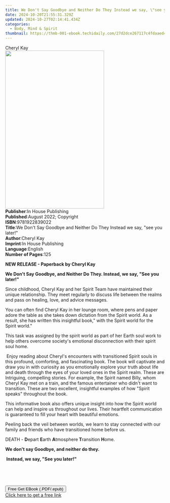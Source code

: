 ```yaml
---
title: We Don't Say Goodbye and Neither Do They Instead we say, \"see you later!\" | Free Book
date: 2024-10-20T21:55:31.329Z
updated: 2024-10-27T02:14:41.434Z
categories:
  - Body, Mind & Spirit
thumbnail: https://thmb-001-ebook.techidaily.com/27d2dce267117c4fdaaed40c01224d87c395312075111436216a0279947bf031.jpg
---
```

<main id="book-container">
  <div class="flex flex-col">
    <div class="book-brief flex-1 py-6 px-4 sm:p-6 md:py-10 md:px-8">
      <!-- brief-->
      <div class="book-brief-main">Cheryl Kay</div>
    </div>
    <div
      class="book-meta-info flex-1 grid gap-4 col-start-1 col-end-3 row-start-1 sm:mb-6 sm:grid-cols-4 lg:gap-6 lg:col-start-2 lg:row-end-6 lg:row-span-6 lg:mb-0"
    >
      <div
        class="book-meta-info-left place-content-center mt-4 p-4 text-sm leading-6 col-start-2 col-span-2 dark:text-slate-400"
      >
        <img
          class="w-full h-500 object-cover rounded-lg sm:h-255 sm:col-span-2 lg:col-span-full"
          src="https://img-001-ebook.techidaily.com/8ac694d18cae3484fd6781b6e2f0be6b8f0621f7c5c15c05de7d6b7864ec7e1e.jpg"
          alt=""
          width="312"
          height="500"
        />
      </div>
      <div
        class="book-meta-info-right mt-2 col-start-1 row-start-2 col-span-3 self-center"
      >
        <!-- meta data  -->
        <div class="flex flex-col px-4 md:px-8">
          <div class="flex-1">
            <strong>Publisher</strong>:<span class="px-2"
              >In House Publishing</span
            >
          </div>
          <div class="flex-1">
            <strong>Published</strong>:<span class="px-2"
              >August 2022; Copyright</span
            >
          </div>
          <div class="flex-1">
            <strong>ISBN</strong>:<span class="px-2">9781922839022</span>
          </div>
          <div class="flex-1">
            <strong>Title</strong>:<span class="px-2"
              >We Don&#39;t Say Goodbye and Neither Do They Instead we say,
              &quot;see you later!&quot;</span
            >
          </div>
          <div class="flex-1">
            <strong>Author</strong>:<span class="px-2">Cheryl Kay</span>
          </div>
          <div class="flex-1">
            <strong>Imprint</strong>:<span class="px-2"
              >In House Publishing</span
            >
          </div>
          <div class="flex-1">
            <strong>Language</strong>:<span class="px-2">English</span>
          </div>
          <div class="flex-1">
            <strong>Number of Pages</strong>:<span class="px-2">125</span>
          </div>
        </div>
      </div>
    </div>
    <div class="book-description flex-1 py-6 px-4 sm:p-6 md:py-10 md:px-8">
      <div class="book-description-main">
        <div accordion-content="" id="description">
          <p><strong>NEW RELEASE - Paperback by Cheryl Kay</strong></p>
          <p>
            <strong
              >We Don't Say Goodbye, and Neither Do They. Instead, we say, "See
              you later!"</strong
            >
          </p>
          <p>
            Since childhood, Cheryl Kay and her Spirit Team have maintained
            their unique relationship. They meet regularly to discuss life
            between the realms and pass on healing, love, and advice messages.
          </p>
          <p>
            You can often find Cheryl Kay in her lounge room, where pens and
            paper adore the table as she takes down dictation from the Spirit
            world. As a result, she has written this insightful book," with the
            Spirit world for the Spirit world."
          </p>
          <p>
            This task was assigned by the spirit world as part of her Earth soul
            work to help others overcome society's emotional disconnection with
            their spirit soul home.
          </p>
          <p>
            &nbsp;Enjoy reading about Cheryl's encounters with transitioned
            Spirit souls in this profound, comforting, and fascinating book. The
            book will captivate and draw you in with curiosity as you
            emotionally explore your truth about life and death through the eyes
            of your loved ones in the Spirit realm. These are Intriguing,
            compelling stories. For example, the Spirit named Billy, whom Cheryl
            Kay met on a train, and the famous entertainer who didn't want to
            transition. These are two excellent, insightful examples of how
            "Spirit speaks" throughout the book.
          </p>
          <p>
            This informative book also offers unique insight into how the Spirit
            world can help and inspire us throughout our lives. Their heartfelt
            communication is guaranteed to fill your heart with beautiful
            emotions.
          </p>
          <p>
            Peeling back the veil between worlds, we learn to stay connected
            with our family and friends who have transitioned home before us.
          </p>
          <p>
            DEATH - <strong>D</strong>epart <strong>E</strong>arth
            <strong>A</strong>tmosphere<strong> T</strong>ransition
            <strong>H</strong>ome.
          </p>
          <p><strong>We don't say Goodbye, and neither do they.</strong></p>
          <p><strong>&nbsp;Instead, we say, "See you later!" </strong></p>
          <p><br /></p>
          <p>
            &nbsp;&nbsp;&nbsp;&nbsp;&nbsp;&nbsp;&nbsp;&nbsp;&nbsp;&nbsp;&nbsp;&nbsp;&nbsp;&nbsp;&nbsp;&nbsp;&nbsp;&nbsp;&nbsp;&nbsp;
          </p>
        </div>
        <div class="accordion-fader"></div>
      </div>
    </div>
    <div class="book-excerpts flex-1 py-6 px-4 sm:p-6 md:py-10 md:px-8"></div>
    <div
      class="book-about-author flex-1 py-6 px-4 sm:p-6 md:py-10 md:px-8"
    ></div>
    <div class="book-free-get flex-1 py-6 px-4 sm:p-6 md:py-10 md:px-8">
      <button
        id="btn-free-get"
        class="bg-blue-500 hover:bg-blue-700 text-white font-bold py-2 px-4 rounded"
      >
        Free Get EBook (.PDF/.epub)
      </button>
      <div id="countdown-display" class="px-2 text-lg mt-2"></div>
      <a
        id="free-link"
        class="hidden bg-blue-500 hover:bg-blue-700 text-white font-bold py-2 px-4 rounded"
        href="https://www.ebooks.com/en-us/book/210657279/we-don-t-say-goodbye-and-neither-do-they-instead-we-say-see-you-later/cheryl-kay/"
        target="_blank"
        >Click here to get a free link</a
      >
    </div>
    <script>
      let countdownTime = 0;
      let countdownInterval = null;
      document
        .getElementById('btn-free-get')
        .addEventListener('click', startCountdown);
      function startCountdown() {
        countdownTime = new Date().getTime() + 60000 * 3;
        countdownInterval = setInterval(updateCountdown, 1000);
        document.getElementById('btn-free-get').disabled = true;
        document
          .getElementById('btn-free-get')
          .classList.add('bg-gray-500', 'cursor-not-allowed');
      }
      function updateCountdown() {
        let currentTime = new Date().getTime();
        let timeLeft = countdownTime - currentTime;
        let secondsLeft = Math.floor(timeLeft / 1000);
        document.getElementById('countdown-display').innerHTML =
          `Remaining time: ${secondsLeft} seconds.`;
        if (secondsLeft <= 0) {
          clearInterval(countdownInterval);
          document.getElementById('btn-free-get').classList.add('hidden');
          document.getElementById('free-link').classList.remove('hidden');
          document.getElementById('countdown-display').innerHTML = '';
        }
      }
    </script>
  </div>
</main>

<ins class="adsbygoogle"
      style="display:block"
      data-ad-client="ca-pub-7571918770474297"
      data-ad-slot="8358498916"
      data-ad-format="auto"
      data-full-width-responsive="true"></ins>
    
